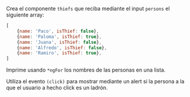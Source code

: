 Crea el componente ``thiefs`` que reciba mediante el input ``persons`` el siguiente array:

```js
[
    {name: 'Paco', isThief: false},
    {name: 'Paloma', isThief: true},
    {name: 'Juana', isThief: false},
    {name: 'Alfredo', isThief: false},
    {name: 'Ramiro', isThief: true},
]
```

Imprime usando ``*ngFor`` los nombres de las personas en una lista.

Utiliza el evento ``(click)`` para mostrar mediante un alert si la persona a la que el usuario a hecho click es un ladrón.
